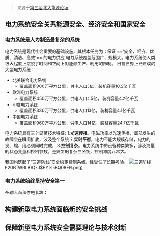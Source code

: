 > 来源于[第三届北大能源论坛](https://www.bilibili.com/video/BV1gg411t7Cf/?spm_id_from=333.788&vd_source=a69c9948d8c31b427ccd421455913cab)

## 电力系统安全关系能源安全、经济安全和国家安全
### 电力系统是人为制造最复杂的系统
电力系统是现代社会重要的基础设施，其根本任务为：保证 ==“安全、经济、优质、清洁、高效”== 的电力供应
电力系统覆盖范围广、规模大。电力系统使人类极大程度上摆脱了时间和空间上对能源生产、利用的限制。
目前世界上已建成的大型电力系统：
- 北美联合电力系统
    - 覆盖面积900万平方公里，供电人口3亿，装机容量10.2亿千瓦
- 欧洲电力系统
    - 覆盖面积450万平方公里，供电人口4.5亿，装机容量4.2亿千瓦
- 印度电力系统
    - 覆盖面积330万平方公里，供电人口13亿，装机容量4.1亿千瓦
- 中国电力系统
    - 覆盖面积960万平方公里，供电人口14亿，装机容量24.7亿千瓦

电力系统具有三个显著技术特征:
1.**光速传播**。电磁功率以光速传播，局部发生的故障会在瞬间扩散，波及整个系统
2.**实时平衡**。电力不能大规模存储，电力的发、输、用必须同时完成。
3.**控制复杂**。电力系统中的设备种类繁多，涉及海量的状态变量和控制参数，是典型的复杂巨系统，控制难度非常大。

我国构筑起了“三道防线”安全稳定控制系统，经受住了长期考验。
![三道防线](https://image-bed-1316693164.cos.ap-shanghai.myqcloud.com/)F20BTWRLB)QEJ$EY%5BQ08EN.png)
 
### 电力系统始终坚持安全第一
全球大面积停电事故：

## 构建新型电力系统面临新的安全挑战
## 保障新型电力系统安全需要理论与技术创新